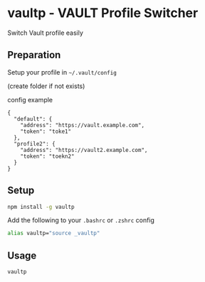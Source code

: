 # vaultp - VAULT Profile Switcher

Switch Vault profile easily

## Preparation

Setup your profile in `~/.vault/config`

(create folder if not exists)

config example

```
{
  "default": {
    "address": "https://vault.example.com",
    "token": "toke1"
  },
  "profile2": {
    "address": "https://vault2.example.com",
    "token": "toekn2"
  }
}
```

## Setup

```sh
npm install -g vaultp
```

Add the following to your `.bashrc` or `.zshrc` config
```sh
alias vaultp="source _vaultp"
```

## Usage
```sh
vaultp
```

